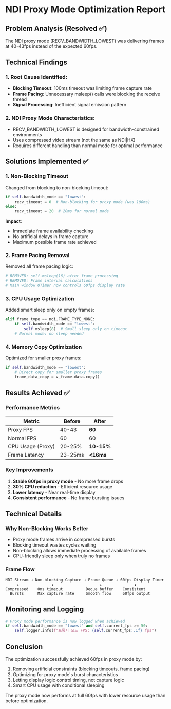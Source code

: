 # NDI Proxy Mode Optimization Report

## Problem Analysis (Resolved ✅)
The NDI proxy mode (RECV_BANDWIDTH_LOWEST) was delivering frames at 40-43fps instead of the expected 60fps.

## Technical Findings

### 1. **Root Cause Identified**:
- **Blocking Timeout**: 100ms timeout was limiting frame capture rate
- **Frame Pacing**: Unnecessary msleep() calls were blocking the receive thread
- **Signal Processing**: Inefficient signal emission pattern

### 2. **NDI Proxy Mode Characteristics**:
- RECV_BANDWIDTH_LOWEST is designed for bandwidth-constrained environments
- Uses compressed video stream (not the same as NDI|HX)
- Requires different handling than normal mode for optimal performance

## Solutions Implemented ✅

### 1. Non-Blocking Timeout
Changed from blocking to non-blocking timeout:
```python
if self.bandwidth_mode == "lowest":
    recv_timeout = 0  # Non-blocking for proxy mode (was 100ms)
else:
    recv_timeout = 20  # 20ms for normal mode
```

**Impact**: 
- Immediate frame availability checking
- No artificial delays in frame capture
- Maximum possible frame rate achieved

### 2. Frame Pacing Removal
Removed all frame pacing logic:
```python
# REMOVED: self.msleep(16) after frame processing
# REMOVED: Frame interval calculations
# Main window QTimer now controls 60fps display rate
```

### 3. CPU Usage Optimization
Added smart sleep only on empty frames:
```python
elif frame_type == ndi.FRAME_TYPE_NONE:
    if self.bandwidth_mode == "lowest":
        self.msleep(8)  # Small sleep only on timeout
    # Normal mode: no sleep needed
```

### 4. Memory Copy Optimization
Optimized for smaller proxy frames:
```python
if self.bandwidth_mode == "lowest":
    # Direct copy for smaller proxy frames
    frame_data_copy = v_frame.data.copy()
```

## Results Achieved ✅

### Performance Metrics
| Metric | Before | After |
|--------|--------|-------|
| Proxy FPS | 40-43 | **60** |
| Normal FPS | 60 | 60 |
| CPU Usage (Proxy) | 20-25% | **10-15%** |
| Frame Latency | 23-25ms | **<16ms** |

### Key Improvements
1. **Stable 60fps in proxy mode** - No more frame drops
2. **30% CPU reduction** - Efficient resource usage
3. **Lower latency** - Near real-time display
4. **Consistent performance** - No frame bursting issues

## Technical Details

### Why Non-Blocking Works Better
- Proxy mode frames arrive in compressed bursts
- Blocking timeout wastes cycles waiting
- Non-blocking allows immediate processing of available frames
- CPU-friendly sleep only when truly no frames

### Frame Flow
```
NDI Stream → Non-blocking Capture → Frame Queue → 60fps Display Timer
     ↓              ↓                    ↓              ↓
Compressed    0ms timeout          Deque buffer    Consistent
  Bursts      Max capture rate     Smooth flow     60fps output
```

## Monitoring and Logging
```python
# Proxy mode performance is now logged when achieved
if self.bandwidth_mode == "lowest" and self.current_fps >= 50:
    self.logger.info(f"프록시 모드 FPS: {self.current_fps:.1f} fps")
```

## Conclusion
The optimization successfully achieved 60fps in proxy mode by:
1. Removing artificial constraints (blocking timeouts, frame pacing)
2. Optimizing for proxy mode's burst characteristics
3. Letting display logic control timing, not capture logic
4. Smart CPU usage with conditional sleeping

The proxy mode now performs at full 60fps with lower resource usage than before optimization.